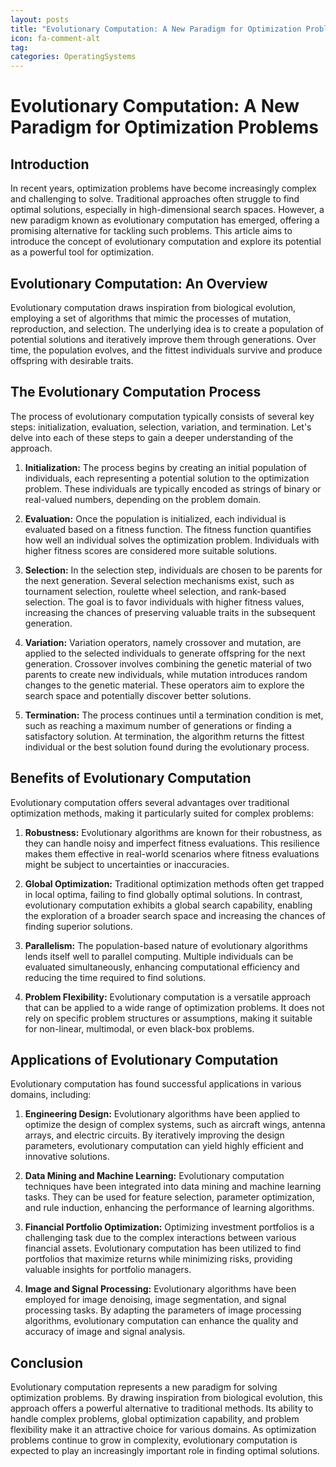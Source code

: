 ```yaml
---
layout: posts
title: "Evolutionary Computation: A New Paradigm for Optimization Problems"
icon: fa-comment-alt
tag:      
categories: OperatingSystems
---
```



# Evolutionary Computation: A New Paradigm for Optimization Problems

## Introduction

In recent years, optimization problems have become increasingly complex and challenging to solve. Traditional approaches often struggle to find optimal solutions, especially in high-dimensional search spaces. However, a new paradigm known as evolutionary computation has emerged, offering a promising alternative for tackling such problems. This article aims to introduce the concept of evolutionary computation and explore its potential as a powerful tool for optimization.

## Evolutionary Computation: An Overview

Evolutionary computation draws inspiration from biological evolution, employing a set of algorithms that mimic the processes of mutation, reproduction, and selection. The underlying idea is to create a population of potential solutions and iteratively improve them through generations. Over time, the population evolves, and the fittest individuals survive and produce offspring with desirable traits.

## The Evolutionary Computation Process

The process of evolutionary computation typically consists of several key steps: initialization, evaluation, selection, variation, and termination. Let's delve into each of these steps to gain a deeper understanding of the approach.

1. **Initialization:**
The process begins by creating an initial population of individuals, each representing a potential solution to the optimization problem. These individuals are typically encoded as strings of binary or real-valued numbers, depending on the problem domain.

2. **Evaluation:**
Once the population is initialized, each individual is evaluated based on a fitness function. The fitness function quantifies how well an individual solves the optimization problem. Individuals with higher fitness scores are considered more suitable solutions.

3. **Selection:**
In the selection step, individuals are chosen to be parents for the next generation. Several selection mechanisms exist, such as tournament selection, roulette wheel selection, and rank-based selection. The goal is to favor individuals with higher fitness values, increasing the chances of preserving valuable traits in the subsequent generation.

4. **Variation:**
Variation operators, namely crossover and mutation, are applied to the selected individuals to generate offspring for the next generation. Crossover involves combining the genetic material of two parents to create new individuals, while mutation introduces random changes to the genetic material. These operators aim to explore the search space and potentially discover better solutions.

5. **Termination:**
The process continues until a termination condition is met, such as reaching a maximum number of generations or finding a satisfactory solution. At termination, the algorithm returns the fittest individual or the best solution found during the evolutionary process.

## Benefits of Evolutionary Computation

Evolutionary computation offers several advantages over traditional optimization methods, making it particularly suited for complex problems:

1. **Robustness:**
Evolutionary algorithms are known for their robustness, as they can handle noisy and imperfect fitness evaluations. This resilience makes them effective in real-world scenarios where fitness evaluations might be subject to uncertainties or inaccuracies.

2. **Global Optimization:**
Traditional optimization methods often get trapped in local optima, failing to find globally optimal solutions. In contrast, evolutionary computation exhibits a global search capability, enabling the exploration of a broader search space and increasing the chances of finding superior solutions.

3. **Parallelism:**
The population-based nature of evolutionary algorithms lends itself well to parallel computing. Multiple individuals can be evaluated simultaneously, enhancing computational efficiency and reducing the time required to find solutions.

4. **Problem Flexibility:**
Evolutionary computation is a versatile approach that can be applied to a wide range of optimization problems. It does not rely on specific problem structures or assumptions, making it suitable for non-linear, multimodal, or even black-box problems.

## Applications of Evolutionary Computation

Evolutionary computation has found successful applications in various domains, including:

1. **Engineering Design:**
Evolutionary algorithms have been applied to optimize the design of complex systems, such as aircraft wings, antenna arrays, and electric circuits. By iteratively improving the design parameters, evolutionary computation can yield highly efficient and innovative solutions.

2. **Data Mining and Machine Learning:**
Evolutionary computation techniques have been integrated into data mining and machine learning tasks. They can be used for feature selection, parameter optimization, and rule induction, enhancing the performance of learning algorithms.

3. **Financial Portfolio Optimization:**
Optimizing investment portfolios is a challenging task due to the complex interactions between various financial assets. Evolutionary computation has been utilized to find portfolios that maximize returns while minimizing risks, providing valuable insights for portfolio managers.

4. **Image and Signal Processing:**
Evolutionary algorithms have been employed for image denoising, image segmentation, and signal processing tasks. By adapting the parameters of image processing algorithms, evolutionary computation can enhance the quality and accuracy of image and signal analysis.

## Conclusion

Evolutionary computation represents a new paradigm for solving optimization problems. By drawing inspiration from biological evolution, this approach offers a powerful alternative to traditional methods. Its ability to handle complex problems, global optimization capability, and problem flexibility make it an attractive choice for various domains. As optimization problems continue to grow in complexity, evolutionary computation is expected to play an increasingly important role in finding optimal solutions.
